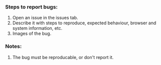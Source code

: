 ### Steps to report bugs:

1. Open an issue in the issues tab.
2. Describe it with steps to reproduce, expected behaviour, browser and system information, etc.
3. Images of the bug.

### Notes:

1. The bug must be reproducable, or don't report it.
